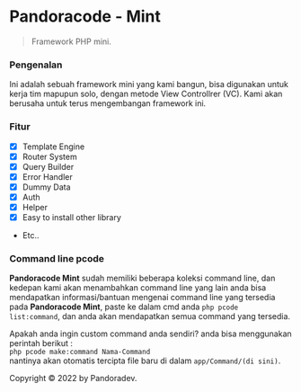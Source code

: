 # Pandoracode - Mint

> Framework PHP mini.

### Pengenalan
Ini adalah sebuah framework mini yang kami bangun, bisa digunakan untuk kerja tim mapupun solo,
dengan metode View Controllrer (VC).
Kami akan berusaha untuk terus mengembangan framework ini.

### Fitur
- [x] Template Engine
- [x] Router System
- [x] Query Builder
- [x] Error Handler
- [x] Dummy Data
- [x] Auth
- [x] Helper
- [x] Easy to install other library
- Etc..

### Command line pcode
**Pandoracode Mint** sudah memiliki beberapa koleksi command line, dan kedepan kami akan menambahkan command line yang lain
anda bisa mendapatkan informasi/bantuan mengenai command line yang tersedia pada **Pandoracode Mint**, paste ke dalam cmd anda
`php pcode list:command`, dan anda akan mendapatkan semua command yang tersedia.

Apakah anda ingin custom command anda sendiri?
anda bisa menggunakan perintah berikut : <br />
`php pcode make:command Nama-Command` <br />nantinya akan otomatis tercipta file baru di dalam `app/Command/(di sini)`.

Copyright © 2022 by Pandoradev.
